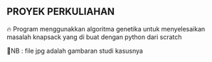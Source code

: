 <h2>PROYEK PERKULIAHAN</h2>

🔥 Program menggunakkan algoritma genetika untuk menyelesaikan masalah knapsack yang di buat dengan python dari scratch

🦸NB : file jpg adalah gambaran studi kasusnya

